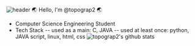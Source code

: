 
![header](https://capsule-render.vercel.app/api?type=wave&color=auto&height=300&section=header&text=Welcome%20To%20topograp2'sWorld&fontSize=50)
🌏 Hello, I'm @topograp2 🌏
- Computer Science Engineering Student
- Tech Stack
-- used as a main: C, JAVA
-- used at least once: python, JAVA script, linux, html, css
![topograp2's github stats](https://github-readme-stats.vercel.app/api?username=topograp2&show_icons=true)
